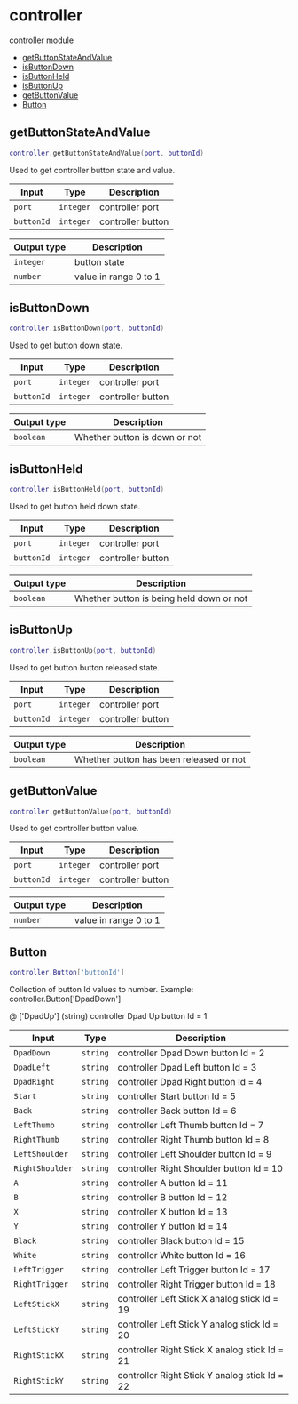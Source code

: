 # controller

controller module

- [getButtonStateAndValue](#getButtonStateAndValue)
- [isButtonDown](#isButtonDown)
- [isButtonHeld](#isButtonHeld)
- [isButtonUp](#isButtonUp)
- [getButtonValue](#getButtonValue)
- [Button](#Button)

## getButtonStateAndValue

```lua
controller.getButtonStateAndValue(port, buttonId)
```

Used to get controller button state and value.

| Input | Type | Description |
| --- | --- | --- |
| `port` | `integer` | controller port |
| `buttonId` | `integer` | controller button |

| Output type | Description |
| --- | --- |
| `integer` | button state |
| `number` | value in range 0 to 1 |

## isButtonDown

```lua
controller.isButtonDown(port, buttonId)
```

Used to get button down state.

| Input | Type | Description |
| --- | --- | --- |
| `port` | `integer` | controller port |
| `buttonId` | `integer` | controller button |

| Output type | Description |
| --- | --- |
| `boolean` | Whether button is down or not |

## isButtonHeld

```lua
controller.isButtonHeld(port, buttonId)
```

Used to get button held down state.

| Input | Type | Description |
| --- | --- | --- |
| `port` | `integer` | controller port |
| `buttonId` | `integer` | controller button |

| Output type | Description |
| --- | --- |
| `boolean` | Whether button is being held down or not |

## isButtonUp

```lua
controller.isButtonUp(port, buttonId)
```

Used to get button button released state.

| Input | Type | Description |
| --- | --- | --- |
| `port` | `integer` | controller port |
| `buttonId` | `integer` | controller button |

| Output type | Description |
| --- | --- |
| `boolean` | Whether button has been released or not |

## getButtonValue

```lua
controller.getButtonValue(port, buttonId)
```

Used to get controller button value.

| Input | Type | Description |
| --- | --- | --- |
| `port` | `integer` | controller port |
| `buttonId` | `integer` | controller button |

| Output type | Description |
| --- | --- |
| `number` | value in range 0 to 1 |

## Button

```lua
controller.Button['buttonId']
```


Collection of button Id values to number. Example: controller.Button['DpadDown']


@ \['DpadUp'] (string) controller Dpad Up button Id = 1

| Input | Type | Description |
| --- | --- | --- |
| `DpadDown` | `string` | controller Dpad Down button Id = 2 |
| `DpadLeft` | `string` | controller Dpad Left button Id = 3 |
| `DpadRight` | `string` | controller Dpad Right button Id = 4 |
| `Start` | `string` | controller Start button Id = 5 |
| `Back` | `string` | controller Back button Id = 6 |
| `LeftThumb` | `string` | controller Left Thumb button Id = 7 |
| `RightThumb` | `string` | controller Right Thumb button Id = 8 |
| `LeftShoulder` | `string` | controller Left Shoulder button Id = 9 |
| `RightShoulder` | `string` | controller Right Shoulder button Id = 10 |
| `A` | `string` | controller A button Id = 11 |
| `B` | `string` | controller B button Id = 12 |
| `X` | `string` | controller X button Id = 13 |
| `Y` | `string` | controller Y button Id = 14 |
| `Black` | `string` | controller Black button Id = 15 |
| `White` | `string` | controller White button Id = 16 |
| `LeftTrigger` | `string` | controller Left Trigger button Id = 17 |
| `RightTrigger` | `string` | controller Right Trigger button Id = 18 |
| `LeftStickX` | `string` | controller Left Stick X analog stick Id = 19 |
| `LeftStickY` | `string` | controller Left Stick Y analog stick Id = 20 |
| `RightStickX` | `string` | controller Right Stick X analog stick Id = 21 |
| `RightStickY` | `string` | controller Right Stick Y analog stick Id = 22 |

